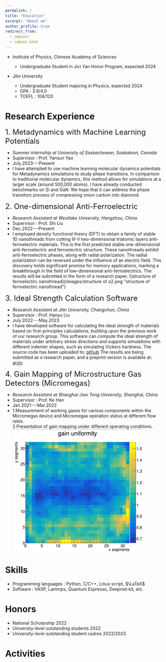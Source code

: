 ```yaml
---
permalink: /
title: "Education"
excerpt: "About me"
author_profile: true
redirect_from: 
  - /about/
  - /about.html
---
```

* Institute of Physics, Chinese Academy of Sciences
  * Undergraduate Student in Jici Yan Honor Program, expected 2024

* Jilin University
  * Undergraduate Student majoring in Physics, expected 2024
  * GPA : 3.9/4.0
  * TOEFL : 108/120
    
Research Experience
======
<font size=5>1. Metadynamics with Machine Learning Potentials</font>   
  * *Summer internship at University of Saskachewan, Saskatoon, Canada*      
  * Supervisor : Prof. Yansun Yao
  * July.2023---Present
  * I have attempted to use machine learning molecular dynamics potentials for Metadynamics simulations to study phase transitions. In comparison to traditional molecular dynamics, this method allows for simulations at a larger scale (around 500,000 atoms). I have already conducted benchmarks on Si and GaN. We hope that it can address the phase transition process of compressing onion carbon into diamond.

<font size=5>2. One-dimensional Anti-Ferroelectric</font>   
  * *Research Assistant at Westlake University, Hangzhou, China*      
  * Supervisor : Prof. Shi Liu
  * Dec.2022---Present
  * I employed density functional theory (DFT) to obtain a family of stable 1D nanothreads from cutting III-V two-dimensional triatomic layers anti-ferroelectric materials. This is the first predicted stable one-dimensional anti-ferroelectric and ferroelectric structure. These nanothreads exhibit anti-ferroelectric phases, along with radial polarization. The radial polarization can be reversed under the influence of an electric field. This discovery holds significant promise for memory applications, marking a breakthrough in the field of low-dimensional anti-ferroelectrics. The results will be submitted in the form of a research paper.
![structure of ferroelectirc nanothread](/images/structure of o2.png "structure of ferroelectirc nanothread") 

<font size=5>3. Ideal Strength Calculation Software</font>   
  * *Research Assistant at Jilin University, Changchun, China*      
  * Supervisor : Prof. Hanyu Liu
  * July.2022---May.2023
  * I have developed software for calculating the ideal strength of materials based on first-principles calculations, building upon the previous work of our research group. This software can compute the ideal strength of materials under arbitrary stress directions and supports simulations with different indenter shapes, such as simulating Vickers hardness. The source code has been uploaded to: [github](https://github.com/Zixun-Wang/MatElastPy)
The results are being submitted as a research paper, and a preprint version is available at: 
 [arxiv](https://arxiv.org/abs/2309.01137)

<font size=5>4. Gain Mapping of Microstructure Gas Detectors (Micromegas)</font>   
  * *Research Assistant at Shanghai Jiao Tong University, Shanghai, China*      
  * Supervisor : Prof. Ke Han
  * Jan.2021---Mar.2022
  * 1.Measurement of working gases for various components within the Micromegas device and Micromegas operation status at different flow rates.<br>
    2.Presentation of gain mapping under different operating conditions.
![Mapping](/images/pandax.png "Mapping of Micromegas in High Gain")

Skills
======
* Programming languages : Python, C/C++, Linux script, $\LaTeX$
* Software : VASP, Lammps, Quantum Espresso, Deepmd-kit, etc.

Honors
======
* National Scholarship 2022
* University-level outstanding students 2022
* University-level outstanding student cadres 2022/2023

Activities
======
